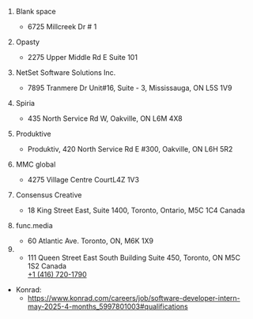 
1. Blank space
	- 6725 Millcreek Dr # 1 

3. Opasty
	- 2275 Upper Middle Rd E Suite 101

3. NetSet Software Solutions Inc.
	- 7895 Tranmere Dr Unit#16, Suite - 3, Mississauga, ON L5S 1V9

4. Spiria
	- 435 North Service Rd W, Oakville, ON L6M 4X8

5. Produktive
	- Produktiv, 420 North Service Rd E #300, Oakville, ON L6H 5R2

6. MMC global
	- 4275 Village Centre CourtL4Z 1V3


7. Consensus Creative
	- 18 King Street East, Suite 1400,  Toronto, Ontario, M5C 1C4  Canada

8. func.media
	- 60 Atlantic Ave. Toronto, ON, M6K 1X9

9. 
	- 111 Queen Street East South Building  Suite 450, Toronto,  ON M5C 1S2 Canada  
[+1 (416) 720-1790](tel:+14167201790 "+1 (416) 720-1790")

- Konrad:
	- https://www.konrad.com/careers/job/software-developer-intern-may-2025-4-months_5997801003#qualifications

